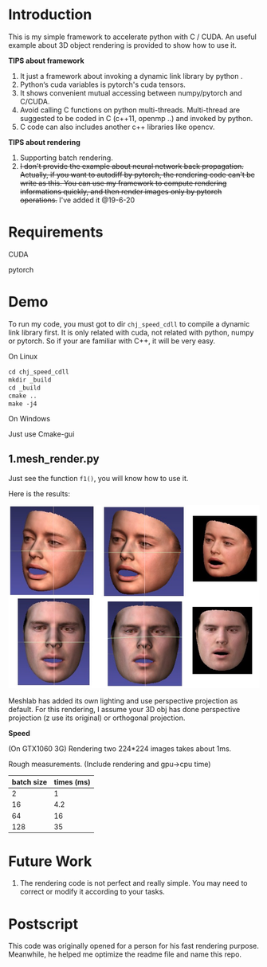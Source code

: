# Introduction

This is my simple framework to accelerate python with C / CUDA. An useful example about 3D object rendering is provided to show how to use it.

**TIPS about framework**
1. It just a framework about invoking a dynamic link library by python .
2. Python‘s cuda variables is pytorch's cuda tensors.
3. It shows convenient mutual accessing between numpy/pytorch and C/CUDA.
4. Avoid calling C functions on python multi-threads. Multi-thread are suggested to be coded in C (c++11, openmp ..) and invoked by python.
5. C code can also includes another c++ libraries like opencv.


**TIPS about rendering**
1. Supporting batch rendering.
2. ~~I don't provide the example about neural network back propagation.
Actually, if you want to autodiff by pytorch, the rendering code can't be write as this. You can use my framework to compute rendering informations quickly, and then render images only by pytorch operations.~~ I've added it @19-6-20


# Requirements
CUDA

pytorch

# Demo
To run my code, you must got to dir `chj_speed_cdll` to compile a dynamic link library first. It is only related with cuda, not related with python, numpy or pytorch. So if your are familiar with C++, it will be very easy.

On Linux

```
cd chj_speed_cdll
mkdir _build
cd _build
cmake ..
make -j4
```

On Windows

Just use Cmake-gui


## 1.mesh_render.py
Just see the function `f1()`, you will know how to use it.

Here is the results:

![res](resource/res.jpg)

Meshlab has added its own lighting and use perspective projection as default. For this rendering, I assume your 3D obj has done perspective projection (z use its original) or orthogonal projection.

**Speed**

(On GTX1060 3G) Rendering two 224*224 images takes about 1ms. 

Rough measurements. (Include rendering and gpu->cpu time)

| batch size | times (ms) |
|--------|--------|
| 2 | 1 |
|  16      |   4.2     |
|  64      |   16     |
|  128      |   35     |


# Future Work

1. The rendering code is not perfect and really simple. You may need to correct or modify it according to your tasks.

# Postscript

This code was originally opened for a person for his fast rendering purpose. Meanwhile, he helped me optimize the readme file and name this repo.
